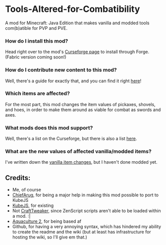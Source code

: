 # Tools-Altered-for-Combatibility
A mod for Minecraft: Java Edition that makes vanilla and modded tools com(b)atible for PVP and PVE.

### How do I install this mod?
Head right over to the mod's [Curseforge page](https://www.curseforge.com/minecraft/mc-mods/tools-altered-for-combatibility) to install through Forge. (Fabric version coming soon!)
### How do I contribute new content to this mod?
Well, there's a guide for exactly that, and you can find it right [here](https://github.com/RepeatGitHub/Tools-Altered-for-Combatibility/wiki)! 
### Which items are affected?
For the most part, this mod changes the item values of pickaxes, shovels, and hoes, in order to make them around as viable for combat as swords and axes.
### What mods does this mod support?
Well, there's a list on the Curseforge, but there is also a list [here](https://github.com/RepeatGitHub/Tools-Altered-for-Combatibility/wiki/Planned-Additions-and-Banned-Additions#already-added-additions).
### What are the new values of affected vanilla/modded items?
I've written down the [vanilla item changes](https://github.com/RepeatGitHub/Tools-Altered-for-Combatibility/wiki/Vanilla-Item-Values), but I haven't done modded yet.
## Credits:
- Me, of course
- [ChiefArug](https://github.com/ChiefArug), for being a major help in making this mod possible to port to KubeJS
- [KubeJS](https://github.com/KubeJS-Mods/KubeJS), for existing
- Not [CraftTweaker](https://github.com/CraftTweaker/CraftTweaker), since ZenScript scripts aren't able to be loaded within a mod. :|
- [Aquaculture 2](https://www.curseforge.com/minecraft/mc-mods/aquaculture), for being based af
- Github, for having a very annoying syntax, which has hindered my ability to create the readme and the wiki (but at least has infrastructure for hosting the wiki, so I'll give em that.)

